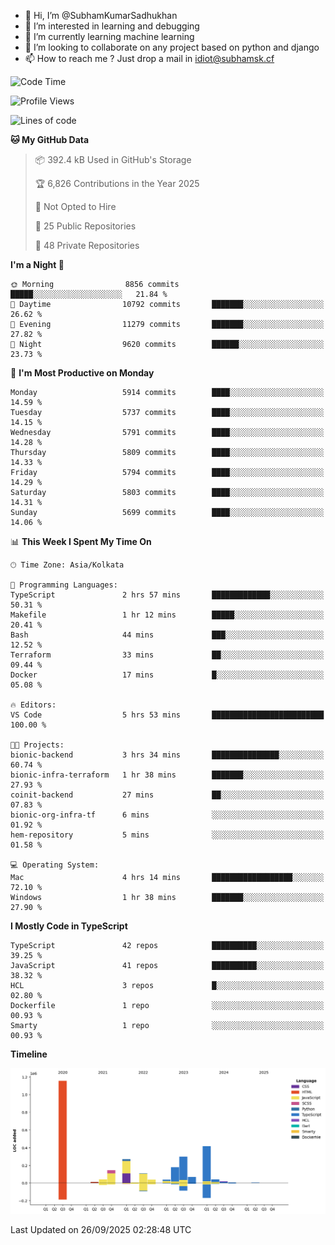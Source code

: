 - 👋 Hi, I’m @SubhamKumarSadhukhan
- 👀 I’m interested in learning and debugging
- 🌱 I’m currently learning machine learning
- 💞️ I’m looking to collaborate on any project based on python and django
- 📫 How to reach me ?
      Just drop a mail in idiot@subhamsk.cf

<!---
SubhamKumarSadhukhan/SubhamKumarSadhukhan is a ✨ special ✨ repository because its `README.md` (this file) appears on your GitHub profile.
You can click the Preview link to take a look at your changes.
--->


<!--START_SECTION:waka-->
![Code Time](http://img.shields.io/badge/Code%20Time-3%2C086%20hrs%2016%20mins-blue)

![Profile Views](http://img.shields.io/badge/Profile%20Views-7-blue)

![Lines of code](https://img.shields.io/badge/From%20Hello%20World%20I%27ve%20Written-2.8%20million%20lines%20of%20code-blue)

**🐱 My GitHub Data** 

> 📦 392.4 kB Used in GitHub's Storage 
 > 
> 🏆 6,826 Contributions in the Year 2025
 > 
> 🚫 Not Opted to Hire
 > 
> 📜 25 Public Repositories 
 > 
> 🔑 48 Private Repositories 
 > 
**I'm a Night 🦉** 

```text
🌞 Morning                8856 commits        █████░░░░░░░░░░░░░░░░░░░░   21.84 % 
🌆 Daytime                10792 commits       ███████░░░░░░░░░░░░░░░░░░   26.62 % 
🌃 Evening                11279 commits       ███████░░░░░░░░░░░░░░░░░░   27.82 % 
🌙 Night                  9620 commits        ██████░░░░░░░░░░░░░░░░░░░   23.73 % 
```
📅 **I'm Most Productive on Monday** 

```text
Monday                   5914 commits        ████░░░░░░░░░░░░░░░░░░░░░   14.59 % 
Tuesday                  5737 commits        ████░░░░░░░░░░░░░░░░░░░░░   14.15 % 
Wednesday                5791 commits        ████░░░░░░░░░░░░░░░░░░░░░   14.28 % 
Thursday                 5809 commits        ████░░░░░░░░░░░░░░░░░░░░░   14.33 % 
Friday                   5794 commits        ████░░░░░░░░░░░░░░░░░░░░░   14.29 % 
Saturday                 5803 commits        ████░░░░░░░░░░░░░░░░░░░░░   14.31 % 
Sunday                   5699 commits        ████░░░░░░░░░░░░░░░░░░░░░   14.06 % 
```


📊 **This Week I Spent My Time On** 

```text
🕑︎ Time Zone: Asia/Kolkata

💬 Programming Languages: 
TypeScript               2 hrs 57 mins       █████████████░░░░░░░░░░░░   50.31 % 
Makefile                 1 hr 12 mins        █████░░░░░░░░░░░░░░░░░░░░   20.41 % 
Bash                     44 mins             ███░░░░░░░░░░░░░░░░░░░░░░   12.52 % 
Terraform                33 mins             ██░░░░░░░░░░░░░░░░░░░░░░░   09.44 % 
Docker                   17 mins             █░░░░░░░░░░░░░░░░░░░░░░░░   05.08 % 

🔥 Editors: 
VS Code                  5 hrs 53 mins       █████████████████████████   100.00 % 

🐱‍💻 Projects: 
bionic-backend           3 hrs 34 mins       ███████████████░░░░░░░░░░   60.74 % 
bionic-infra-terraform   1 hr 38 mins        ███████░░░░░░░░░░░░░░░░░░   27.93 % 
coinit-backend           27 mins             ██░░░░░░░░░░░░░░░░░░░░░░░   07.83 % 
bionic-org-infra-tf      6 mins              ░░░░░░░░░░░░░░░░░░░░░░░░░   01.92 % 
hem-repository           5 mins              ░░░░░░░░░░░░░░░░░░░░░░░░░   01.58 % 

💻 Operating System: 
Mac                      4 hrs 14 mins       ██████████████████░░░░░░░   72.10 % 
Windows                  1 hr 38 mins        ███████░░░░░░░░░░░░░░░░░░   27.90 % 
```

**I Mostly Code in TypeScript** 

```text
TypeScript               42 repos            ██████████░░░░░░░░░░░░░░░   39.25 % 
JavaScript               41 repos            ██████████░░░░░░░░░░░░░░░   38.32 % 
HCL                      3 repos             █░░░░░░░░░░░░░░░░░░░░░░░░   02.80 % 
Dockerfile               1 repo              ░░░░░░░░░░░░░░░░░░░░░░░░░   00.93 % 
Smarty                   1 repo              ░░░░░░░░░░░░░░░░░░░░░░░░░   00.93 % 
```



**Timeline**

![Lines of Code chart](https://raw.githubusercontent.com/SubhamKumarSadhukhan/SubhamKumarSadhukhan/main/assets/bar_graph.png)


 Last Updated on 26/09/2025 02:28:48 UTC
<!--END_SECTION:waka-->
